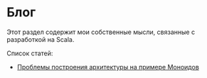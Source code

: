 # Блог

Этот раздел содержит мои собственные мысли, связанные с разработкой на Scala.

Список статей:
- [Проблемы построения архитектуры на примере Моноидов](blog/2023-01-09-architecture_problems)
